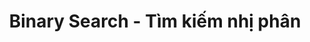 ---
layout: posts_by_category
categories: binary-search
title: Binary Search - Tìm kiếm nhị phân
permalink: /category/binary-search
---